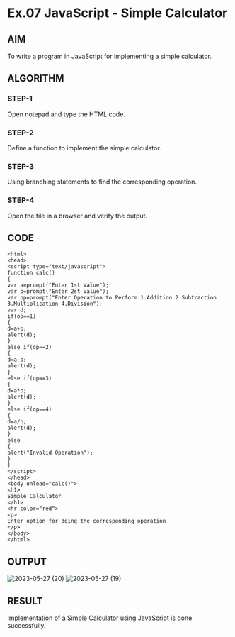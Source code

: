 # Ex.07 JavaScript - Simple Calculator
## AIM
  To write a program in JavaScript for implementing a simple calculator.

## ALGORITHM
### STEP-1
  Open notepad and type the HTML code.

### STEP-2
  Define a function to implement the simple calculator.

### STEP-3
  Using branching statements to find the corresponding operation.

### STEP-4
  Open the file in a browser and verify the output.
  
## CODE

```
<html>
<head>
<script type="text/javascript">
function calc()
{
var a=prompt("Enter 1st Value");
var b=prompt("Enter 2st Value");
var op=prompt("Enter Operation to Perform 1.Addition 2.Subtraction 3.Multiplication 4.Division");
var d;
if(op==1)
{
d=a+b;
alert(d);
}
else if(op==2)
{
d=a-b;
alert(d);
}
else if(op==3)
{
d=a*b;
alert(d);
}
else if(op==4)
{
d=a/b;
alert(d);
}
else
{
alert("Invalid Operation");
}
}
</script>
</head>
<body onload="calc()">
<h1>
Simple Calculator
</h1>
<hr color="red">
<p> 
Enter option for doing the corresponding operation
</p>
</body>
</html>

```


## OUTPUT
![2023-05-27 (20)](https://github.com/NarendarNagalingamWEB/Ex07_Web-Design/assets/128288529/b0234c84-a421-4e38-b76f-3f29e99bf9c5)
![2023-05-27 (19)](https://github.com/NarendarNagalingamWEB/Ex07_Web-Design/assets/128288529/5d1cc592-9330-4f2f-a128-ebc78626534e)


## RESULT
  Implementation of a Simple Calculator using JavaScript is done successfully.
